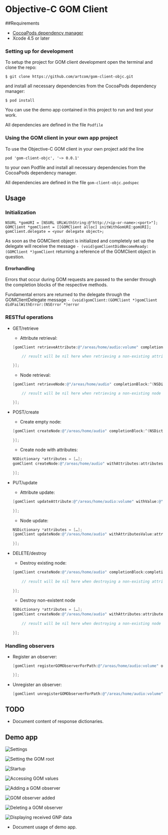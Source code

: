 # Objective-C GOM Client

##Requirements
 * [CocoaPods dependency manager](http://cocoapods.org)
 * Xcode 4.5 or later

### Setting up for development

To setup the project for GOM client development open the terminal and clone the repo:

```$ git clone https://github.com/artcom/gom-client-objc.git```

and install all necessary dependencies from the CocoaPods dependency manager:

```$ pod install```

You can use the demo app contained in this project to run and test your work.

All dependencies are defined in the file `Podfile`

### Using the GOM client in your own app project 

To use the Objective-C GOM client in your own project add the line

```pod 'gom-client-objc', '~> 0.0.1'```
 
to your own Podfile and install all necessary dependencies from the CocoaPods dependency manager.

All dependencies are defined in the file ```gom-client-objc.podspec```

## Usage

### Initialization
```
NSURL *gomURI = [NSURL URLWithString:@"http://<ip-or-name>:<port>"];
GOMClient *gomClient = [[GOMClient alloc] initWithGomURI:gomURI];
gomClient.delegate = <your delegate object>;
```
As soon as the GOMClient object is initialized and completely set up the delegate will receive the message ```- (void)gomClientDidBecomeReady:(GOMClient *)gomClient``` returning a reference of the GOMClient object in question.

#### Errorhandling
Errors that occur during GOM requests are passed to the sender through the completion blocks of the respective methods.

Fundamental errors are returned to the delegate through the GOMClientDelegate message ```- (void)gomClient:(GOMClient *)gomClient didFailWithError:(NSError *)error```

### RESTful operations

* GET/retrieve

    * Attribute retrieval:
    
    ```objective-c
    [gomClient retrieveAttribute:@"/areas/home/audio:volume" completionBlock:^(NSDictionary *result) {

        // result will be nil here when retrieving a non-existing attribute
        
    }];
    ```
    
    * Node retrieval:
  
    ```objective-c
    [gomClient retrieveNode:@"/areas/home/audio" completionBlock:^(NSDictionary *result) {
    
        // result will be nil here when retrieving a non-existing node

    }];

    ```

* POST/create
 
    * Create empty node:
    
    ```objective-c
    [gomClient createNode:@"/areas/home/audio" completionBlock:^(NSDictionary *result) {
        
    }];
    ```

    * Create node with attributes:
    
    ```objective-c
    NSDictionary *attributes = […];
    gomClient createNode:@"/areas/home/audio" withAttributes:attributes completionBlock:^(NSDictionary *result) {
        
    }];
    ```
    
* PUT/update
 
    * Attribute update:
    
    ```objective-c
    [gomClient updateAttribute:@"/areas/home/audio:volume" withValue:@"50" completionBlock:^(NSDictionary *result) {
        
    }];
    ```
    
    * Node update:
    
    ```objective-c
    NSDictionary *attributes = […];
    [gomClient updateNode:@"/areas/home/audio" withAttributesValue:attributes completionBlock:^(NSDictionary *result) {
        
    }];
    ```

* DELETE/destroy

    * Destroy existing node:
    
    ```objective-c
    [gomClient createNode:@"/areas/home/audio" completionBlock:completionBlock:^(NSDictionary *result) {
        
        // result will be nil here when destroying a non-existing attribute
        
    }];
    ```
    
    * Destroy non-existent node
    
    ```objective-c
    NSDictionary *attributes = […];
    [gomClient createNode:@"/areas/home/audio" withAttributes:attributes completionBlock:^(NSDictionary *result) {
        
        // result will be nil here when destroying a non-existing node
        
    }];
    ```

### Handling observers

* Register an observer:

    ```objective-c
    [gomClient registerGOMObserverForPath:@"/areas/home/audio:volume" options:nil clientCallback:^(NSDictionary *dict) {    

    }];
    ```

* Unregister an observer:

    ```objective-c
    [gomClient unregisterGOMObserverForPath:@"/areas/home/audio:volume" options:nil];
    ```

## TODO

* Document content of response dictionaries.

## Demo app

![Settings](https://github.com/artcom/gom-client-objc/raw/master/Documentation/images/screenshots/1_settings.png)

![Setting the GOM root](https://github.com/artcom/gom-client-objc/raw/master/Documentation/images/screenshots/2_settings.png)

![Startup](https://github.com/artcom/gom-client-objc/raw/master/Documentation/images/screenshots/3_entry.png)

![Accessing GOM values](https://github.com/artcom/gom-client-objc/raw/master/Documentation/images/screenshots/4_accessing_gom_values.png)

![Adding a GOM observer](https://github.com/artcom/gom-client-objc/raw/master/Documentation/images/screenshots/5_adding_observer.png)

![GOM observer added](https://github.com/artcom/gom-client-objc/raw/master/Documentation/images/screenshots/6_added_observer)

![Deleting a GOM observer](https://github.com/artcom/gom-client-objc/raw/master/Documentation/images/screenshots/7_deleting_observer.png)

![Displaying received GNP data](https://github.com/artcom/gom-client-objc/raw/master/Documentation/images/screenshots/8_receiving_GNP_data.png)

* Document usage of demo app.